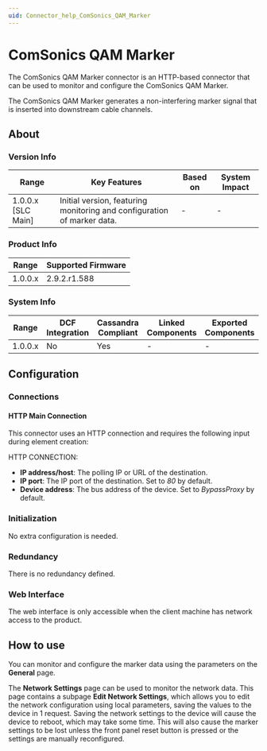 ```yaml
---
uid: Connector_help_ComSonics_QAM_Marker
---
```


# ComSonics QAM Marker

The ComSonics QAM Marker connector is an HTTP-based connector that can be used to monitor and configure the ComSonics QAM Marker.

The ComSonics QAM Marker generates a non-interfering marker signal that is inserted into downstream cable channels.

## About

### Version Info

| **Range**            | **Key Features**                                                        | **Based on** | **System Impact** |
|----------------------|-------------------------------------------------------------------------|--------------|-------------------|
| 1.0.0.x \[SLC Main\] | Initial version, featuring monitoring and configuration of marker data. | \-           | \-                |

### Product Info

| **Range** | **Supported Firmware** |
|-----------|------------------------|
| 1.0.0.x   | 2.9.2.r1.588           |

### System Info

| **Range** | **DCF Integration** | **Cassandra Compliant** | **Linked Components** | **Exported Components** |
|-----------|---------------------|-------------------------|-----------------------|-------------------------|
| 1.0.0.x   | No                  | Yes                     | \-                    | \-                      |

## Configuration

### Connections

#### HTTP Main Connection

This connector uses an HTTP connection and requires the following input during element creation:

HTTP CONNECTION:

- **IP address/host**: The polling IP or URL of the destination.
- **IP port**: The IP port of the destination. Set to *80* by default.
- **Device address**: The bus address of the device. Set to *BypassProxy* by default.

### Initialization

No extra configuration is needed.

### Redundancy

There is no redundancy defined.

### Web Interface

The web interface is only accessible when the client machine has network access to the product.

## How to use

You can monitor and configure the marker data using the parameters on the **General** page.

The **Network Settings** page can be used to monitor the network data. This page contains a subpage **Edit Network Settings**, which allows you to edit the network configuration using local parameters, saving the values to the device in 1 request. Saving the network settings to the device will cause the device to reboot, which may take some time. This will also cause the marker settings to be lost unless the front panel reset button is pressed or the settings are manually reconfigured.
